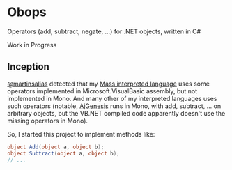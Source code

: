 # Obops

Operators (add, subtract, negate, ...) for .NET objects, written in C#

Work in Progress

## Inception

[@martinsalias](http://twitter.com/martinsalias) detected that my [Mass interpreted language](https://github.com/ajlopez/Mass)
uses some operators implemented in Microsoft.VisualBasic assembly, but not implemented in Mono. And many
other of my interpreted languages uses such operators (notable, [AjGenesis](https://github.com/ajlopez/AjGenesis) runs in
Mono, with add, subtract, ... on arbitrary objects, but the VB.NET compiled code apparently doesn't use the missing
operators in Mono).

So, I started this project to implement methods like:

```c#
object Add(object a, object b);
object Subtract(object a, object b);
// ...
```

